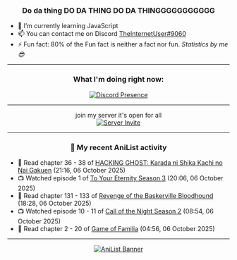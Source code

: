 <div align="center">

### Do da thing DO DA THING DO DA THINGGGGGGGGGGG
</div>

- 🌱 I’m currently learning JavaScript
- 📫 You can contact me on Discord [TheInternetUser#9060](https://discord.com/users/534117072796385300)
- ⚡ Fun fact: 80% of the Fun fact is neither a fact nor fun. _Statistics by me 😎_
<hr>

<div align="center">

### What I'm doing right now:
[![Discord Presence](https://lanyard.cnrad.dev/api/534117072796385300)](https://discord.com/users/534117072796385300)
<hr>

join my server it's open for all <br>
[![Server Invite](https://invidget.switchblade.xyz/bfYgVHxrSs)](https://discord.gg/bfYgVHxrSs)

<hr>
  
### 🌸 My recent AniList activity

</div>

<!-- ANILIST_ACTIVITY:start -->

-   📖 Read chapter 36 - 38 of [HACKING GHOST: Karada ni Shika Kachi no Nai Gakuen](https://anilist.co/manga/186922) (21:16, 06 October 2025)
-   📺 Watched episode 1 of [To Your Eternity Season 3](https://anilist.co/anime/162669) (20:06, 06 October 2025)
-   📖 Read chapter 131 - 133 of [Revenge of the Baskerville Bloodhound](https://anilist.co/manga/163824) (18:28, 06 October 2025)
-   📺 Watched episode 10 - 11 of [Call of the Night Season 2](https://anilist.co/anime/175914) (08:54, 06 October 2025)
-   📖 Read chapter 2 - 20 of [Game of Familia](https://anilist.co/manga/104033) (04:56, 06 October 2025)

<!-- ANILIST_ACTIVITY:end -->
<hr>

<div align="center">

[![AniList Banner](https://img.anili.st/User/929966)](https://anilist.co/user/TheInternetUser)

<!-- ![Profile views](https://gpvc.arturio.dev/TheInternetUse7) Since 2023-01-09 -->
<br>


</div>
